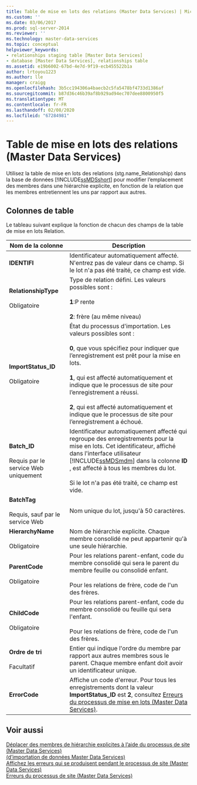 ```yaml
---
title: Table de mise en lots des relations (Master Data Services) | Microsoft Docs
ms.custom: ''
ms.date: 03/06/2017
ms.prod: sql-server-2014
ms.reviewer: ''
ms.technology: master-data-services
ms.topic: conceptual
helpviewer_keywords:
- relationships staging table [Master Data Services]
- database [Master Data Services], relationships table
ms.assetid: e19b6002-67bd-4e7d-9f19-ecb455522b1a
author: lrtoyou1223
ms.author: lle
manager: craigg
ms.openlocfilehash: 3b5cc194306a4baecb2c5fa5478bf4733d1386af
ms.sourcegitcommit: b87d36c46b39af8b929ad94ec707dee8800950f5
ms.translationtype: MT
ms.contentlocale: fr-FR
ms.lasthandoff: 02/08/2020
ms.locfileid: "67284981"
---
```

# <a name="relationship-staging-table-master-data-services"></a>Table de mise en lots des relations (Master Data Services)
  Utilisez la table de mise en lots des relations (stg.name_Relationship) dans la base de données [!INCLUDE[ssMDSshort](../includes/ssmdsshort-md.md)] pour modifier l’emplacement des membres dans une hiérarchie explicite, en fonction de la relation que les membres entretiennent les uns par rapport aux autres.  
  
##  <a name="TableColumns"></a>Colonnes de table  
 Le tableau suivant explique la fonction de chacun des champs de la table de mise en lots Relation.  
  
|Nom de la colonne|Description|  
|-----------------|-----------------|  
|**IDENTIFI**|Identificateur automatiquement affecté. N'entrez pas de valeur dans ce champ. Si le lot n'a pas été traité, ce champ est vide.|  
|**RelationshipType**<br /><br /> Obligatoire|Type de relation défini. Les valeurs possibles sont :<br /><br /> **1**:P rente<br /><br /> **2**: frère (au même niveau)|  
|**ImportStatus_ID**<br /><br /> Obligatoire|État du processus d'importation. Les valeurs possibles sont :<br /><br /> **0**, que vous spécifiez pour indiquer que l’enregistrement est prêt pour la mise en lots.<br /><br /> **1**, qui est affecté automatiquement et indique que le processus de site pour l’enregistrement a réussi.<br /><br /> **2**, qui est affecté automatiquement et indique que le processus de site pour l’enregistrement a échoué.|  
|**Batch_ID**<br /><br /> Requis par le service Web uniquement|Identificateur automatiquement affecté qui regroupe des enregistrements pour la mise en lots. Cet identificateur, affiché dans l'interface utilisateur [!INCLUDE[ssMDSmdm](../includes/ssmdsmdm-md.md)] dans la colonne **ID** , est affecté à tous les membres du lot.<br /><br /> Si le lot n'a pas été traité, ce champ est vide.|  
|**BatchTag**<br /><br /> Requis, sauf par le service Web|Nom unique du lot, jusqu'à 50 caractères.|  
|**HierarchyName**<br /><br /> Obligatoire|Nom de hiérarchie explicite. Chaque membre consolidé ne peut appartenir qu'à une seule hiérarchie.|  
|**ParentCode**<br /><br /> Obligatoire|Pour les relations parent-enfant, code du membre consolidé qui sera le parent du membre feuille ou consolidé enfant.<br /><br /> Pour les relations de frère, code de l'un des frères.|  
|**ChildCode**<br /><br /> Obligatoire|Pour les relations parent-enfant, code du membre consolidé ou feuille qui sera l'enfant.<br /><br /> Pour les relations de frère, code de l'un des frères.|  
|**Ordre de tri**<br /><br /> Facultatif|Entier qui indique l'ordre du membre par rapport aux autres membres sous le parent. Chaque membre enfant doit avoir un identificateur unique.|  
|**ErrorCode**|Affiche un code d'erreur. Pour tous les enregistrements dont la valeur **ImportStatus_ID** est **2**, consultez [Erreurs du processus de mise en lots &#40;Master Data Services&#41;](staging-process-errors-master-data-services.md).|  
  
## <a name="see-also"></a>Voir aussi  
 [Déplacer des membres de hiérarchie explicites à l’aide du processus de site &#40;Master Data Services&#41;](add-update-and-delete-data-master-data-services.md)   
 [&#40;d’importation de données Master Data Services&#41;](overview-importing-data-from-tables-master-data-services.md)   
 [Affichez les erreurs qui se produisent pendant le processus de site &#40;Master Data Services&#41;](view-errors-that-occur-during-staging-master-data-services.md)   
 [Erreurs du processus de site &#40;Master Data Services&#41;](staging-process-errors-master-data-services.md)  
  
  
